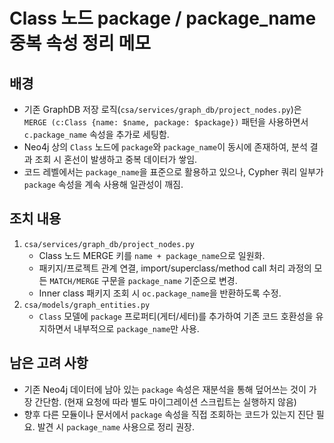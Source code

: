 # Class 노드 package / package_name 중복 속성 정리 메모

## 배경
- 기존 GraphDB 저장 로직(`csa/services/graph_db/project_nodes.py`)은 `MERGE (c:Class {name: $name, package: $package})` 패턴을 사용하면서 `c.package_name` 속성을 추가로 세팅함.
- Neo4j 상의 `Class` 노드에 `package`와 `package_name`이 동시에 존재하여, 분석 결과 조회 시 혼선이 발생하고 중복 데이터가 쌓임.
- 코드 레벨에서는 `package_name`을 표준으로 활용하고 있으나, Cypher 쿼리 일부가 `package` 속성을 계속 사용해 일관성이 깨짐.

## 조치 내용
1. `csa/services/graph_db/project_nodes.py`
   - Class 노드 MERGE 키를 `name + package_name`으로 일원화.
   - 패키지/프로젝트 관계 연결, import/superclass/method call 처리 과정의 모든 `MATCH/MERGE` 구문을 `package_name` 기준으로 변경.
   - Inner class 패키지 조회 시 `oc.package_name`을 반환하도록 수정.
2. `csa/models/graph_entities.py`
   - `Class` 모델에 `package` 프로퍼티(게터/세터)를 추가하여 기존 코드 호환성을 유지하면서 내부적으로 `package_name`만 사용.

## 남은 고려 사항
- 기존 Neo4j 데이터에 남아 있는 `package` 속성은 재분석을 통해 덮어쓰는 것이 가장 간단함. (현재 요청에 따라 별도 마이그레이션 스크립트는 실행하지 않음)
- 향후 다른 모듈이나 문서에서 `package` 속성을 직접 조회하는 코드가 있는지 진단 필요. 발견 시 `package_name` 사용으로 정리 권장.
